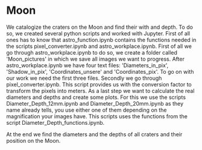 # Moon
We catalogize the craters on the Moon and find their with and depth.
To do so, we created several python scripts and worked with Jupyter. First of all ones has to know that astro_function.ipynb 
contains the functions needed in the scripts pixel_converter.ipynb and astro_workplace.ipynb. 
First of all we go through astro_workplace.ipynb to do so, we create a folder called 'Moon_pictures' in which we save all images
we want to progress. After astro_workplace.ipynb we have four text files: 'Diameters_in_pix', 'Shadow_in_pix', 'Coordinates_unsere' 
and 'Coordinates_pix'. To go on with our work we need the first three files. 
Secondly we go through pixel_converter.ipynb. This script provides us with the conversion factor to transform the pixels into meters. 
As a last step we want to calculate the real diameters and depths and create some plots. For this we use the scripts 
Diameter_Depth_12mm.ipynb and Diameter_Depth_20mm.ipynb as they name already tells, you use either one of them depending on the 
magnification your images have. This scripts uses the functions from the script Diameter_Depth_functions.ipynb.

At the end we find the diameters and the depths of all craters and their position on the Moon.
